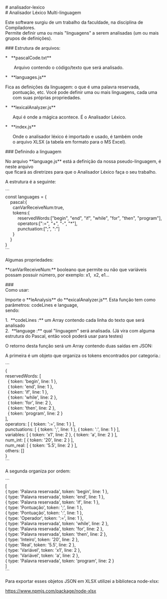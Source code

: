 \# analisador-lexico  
\# Analisador Léxico Multi-linguagem

Este software surgiu de um trabalho da faculdade, na disciplina de Compiladores.     
Permite definir uma ou mais "linguagens" a serem analisadas (um ou mais grupos de definições).

\### Estrutura de arquivos:

\*   \*\*pascalCode.txt\*\*

       Arquivo contendo o código/texto que será analisado.

\*   \*\*languages.js\*\*

Fica as definições da linguagem: o que é uma palavra reservada,    
      pontuação, etc. Você pode definir uma ou mais linguagens, cada uma    
      com suas próprias propriedades.

\*   \*\*lexicalAnalyzer.js\*\*

      Aqui é onde a mágica acontece. É o Analisador Léxico.

\*   \*\*index.js\*\*

      Onde o analisador léxico é importado e usado, é também onde    
      o arquivo XLSX (a tabela em formato para o MS Excel).

\### Definindo a linguagem

No arquivo \*\*language.js\*\* está a definição da nossa pseudo-linguagem, é neste arquivo    
que ficará as diretrizes para que o Analisador Léxico faça o seu trabalho.

A estrutura é a seguinte:

\`\`\`  
const languages = {  
    pascal:{  
      canVarReceiveNum:true,  
      tokens:{  
          reservedWords:\["begin", "end", "if", "while", "for", "then", "program"\],  
          operators:\[":=", "+", "-", "\*"\],  
          punctuation:\[";", ":"\]  
      }  
    }   
}  
\`\`\`

Algumas propriedades:

\*\*canVarReceiveNum:\*\* booleano que permite ou não que variáveis possam possuir número, por exemplo: x1,  x2, e1...

\###     
Como usar:

Importe o \*\*leAnalysis\*\* do \*\*exicalAnalyzer.js\*\*. Esta função tem como parâmetros: codeLines e language,    
sendo:

1\.  \*\*codeLines :\*\* um Array contendo cada linha do texto que será analisado  
2\.  \*\*language :\*\* qual "linguagem" será analisada. (Já vira com alguma estrutura do Pascal, então você poderá usar para testes)

O retorno desta função será um Array contendo duas saídas em JSON:

A primeira é um objeto que organiza os tokens encontrados por categoria.:

\`\`\`  
{  
reservedWords: \[  
  { token: 'begin', line: 1 },  
  { token: 'end', line: 1 },  
  { token: 'if', line: 1 },  
  { token: 'while', line: 2 },  
  { token: 'for', line: 2 },  
  { token: 'then', line: 2 },  
  { token: 'program', line: 2 }  
\],  
operators: \[ { token: ':=', line: 1 } \],  
punctuations: \[ { token: ';', line: 1 }, { token: ':', line: 1 } \],  
variables: \[ { token: 'x1', line: 2 }, { token: 'a', line: 2 } \],    
num\_int: \[ { token: '20', line: 2 } \],  
num\_real: \[ { token: '5.5', line: 2 } \],  
others: \[\]  
}    
\`\`\`

A segunda organiza por ordem:

\`\`\`  
\[  
{ type: 'Palavra reservada', token: 'begin', line: 1 },  
{ type: 'Palavra reservada', token: 'end', line: 1 },  
{ type: 'Palavra reservada', token: 'if', line: 1 },  
{ type: 'Pontuação', token: ';', line: 1 },  
{ type: 'Pontuação', token: ':', line: 1 },  
{ type: 'Operador', token: ':=', line: 1 },  
{ type: 'Palavra reservada', token: 'while', line: 2 },  
{ type: 'Palavra reservada', token: 'for', line: 2 },  
{ type: 'Palavra reservada', token: 'then', line: 2 },  
{ type: 'Inteiro', token: '20', line: 2 },  
{ type: 'Real', token: '5.5', line: 2 },  
{ type: 'Variável', token: 'x1', line: 2 },  
{ type: 'Variável', token: 'a', line: 2 },  
{ type: 'Palavra reservada', token: 'program', line: 2 }  
\]  
\`\`\`

Para exportar esses objetos JSON em XLSX utilizei a biblioteca node-xlsx:

https://www.npmjs.com/package/node-xlsx
